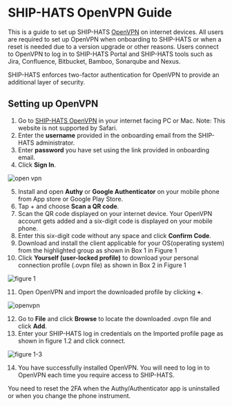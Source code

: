 # SHIP-HATS OpenVPN Guide

This is a guide to set up SHIP-HATS [OpenVPN](https://vpn.ship.gov.sg) on internet devices. All users are required to set up OpenVPN when onboarding to SHIP-HATS or when a reset is needed due to a version upgrade or other reasons. Users connect to OpenVPN to log in to SHIP-HATS Portal and SHIP-HATS tools such as Jira, Confluence, Bitbucket, Bamboo, Sonarqube and Nexus.

SHIP-HATS enforces two-factor authentication for OpenVPN to provide an additional layer of security.

## Setting up OpenVPN

1. Go to [SHIP-HATS OpenVPN](https://vpn.ship.gov.sg/) in your internet facing PC or Mac.
Note: This website is not supported by Safari.
2. Enter the **username** provided in the onboarding email from the SHIP-HATS administrator.
3. Enter **password** you have set using the link provided in onboarding email.
4. Click **Sign In**.

![open vpn](openvpn11.png  ':size=60%')

5. Install and open **Authy** or **Google Authenticator** on your mobile phone from App store or Google Play Store.
6. Tap + and choose **Scan a QR code**.
7. Scan the QR code displayed on your internet device. Your OpenVPN account gets added and a six-digit code is displayed on your mobile phone.
8. Enter this six-digit code without any space and click **Confirm Code**.
9. Download and install the client applicable for your OS(operating system) from the highlighted group as shown in Box 1 in Figure 1
10. Click **Yourself (user-locked profile)** to download your personal connection profile (.ovpn file) as shown in Box 2 in Figure 1

![figure 1](openvpnchoose.png  ':size=60%')

11. Open OpenVPN and import the downloaded profile by clicking **+**. 

![openvpn](openvpn1up.png  ':size=60%')

12. Go to **File** and click **Browse** to locate the downloaded .ovpn file and click **Add**.
13. Enter your SHIP-HATS log in credentials on the Imported profile page as shown in figure 1.2 and click connect.

![figure 1-3](openvpn22.png  ':size=60%')

14. You have successfully installed OpenVPN. You will need to log in to OpenVPN each time you require access to SHIP-HATS.

You need to reset the 2FA when the Authy/Authenticator app is uninstalled or when you change the phone instrument.
